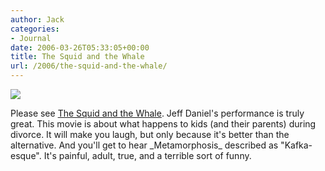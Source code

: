 ```yaml
---
author: Jack
categories:
- Journal
date: 2006-03-26T05:33:05+00:00
title: The Squid and the Whale
url: /2006/the-squid-and-the-whale/
---
```


![][1] 

Please see [The Squid and the Whale][1]. Jeff Daniel's performance is truly great. This movie is about what happens to kids (and their parents) during divorce. It will make you laugh, but only because it's better than the alternative. And you'll get to hear \_Metamorphosis\_ described as "Kafka-esque". It's painful, adult, true, and a terrible sort of funny. 

[1]: [http://www.rottentomatoes.com/m/squid\_and\_the_whale/][2]

 [1]: /files/squidandwhale.jpg
 [2]: http://www.rottentomatoes.com/m/squid_and_the_whale/